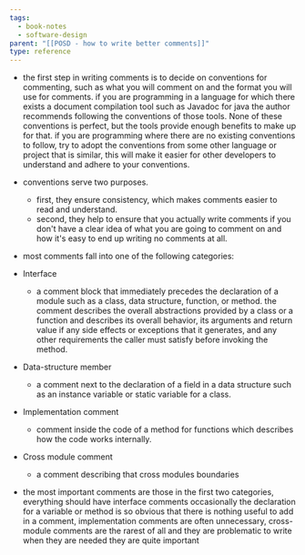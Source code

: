 ```yaml
---
tags:
  - book-notes
  - software-design
parent: "[[POSD - how to write better comments]]"
type: reference
---
```

- the first step in writing comments is to decide on conventions for commenting, such as what you will comment on and the format you will use for comments. if you are programming in a language for which there exists a document compilation tool such as Javadoc for java the author recommends following the conventions of those tools. None of these conventions is perfect, but the tools provide enough benefits to make up for that. if you are programming where there are no existing conventions to follow, try to adopt the conventions from some other language or project that is similar, this will make it easier for other developers to understand and adhere to your conventions.
- conventions serve two purposes.
	- first, they ensure consistency, which makes comments easier to read and understand.
	- second, they help to ensure that you actually write comments if you don't have a clear idea of what you are going to comment on and how it's easy to end up writing no comments at all.

- most comments fall into one of the following categories:

- Interface
	- a comment block that immediately precedes the declaration of a module such as a class, data structure, function, or method. the comment describes the overall abstractions provided by a class or a function and describes its overall behavior, its arguments and return value if any side effects or exceptions that it generates, and any other requirements the caller must satisfy before invoking the method.

- Data-structure member
	- a comment next to the declaration of a field in a data structure such as an instance variable or static variable for a class.

- Implementation comment
	- comment inside the code of a method for functions which describes how the code works internally.

- Cross module comment
	- a comment describing that cross modules boundaries

- the most important comments are those in the first two categories, everything should have interface comments occasionally the declaration for a variable or method is so obvious that there is nothing useful to add in a comment, implementation comments are often unnecessary, cross-module comments are the rarest of all and they are problematic to write when they are needed they are quite important